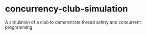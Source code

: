 # concurrency-club-simulation
A simulation of a club to demonstrate thread safety and concurrent programming
